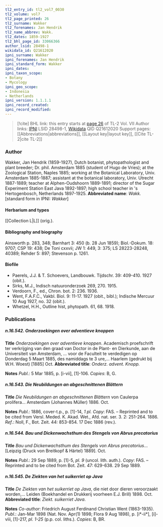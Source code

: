 ```yaml
---
tl2_entry_id: tl2_vol7_0030
tl2_volume: vol7
tl2_page_printed: 26
tl2_surname: Wakker
tl2_forenames: Jan Hendrik
tl2_name_abbrev: Wakk.
tl2_dates: 1859-1927
tl2_bhl_page_id: 33066366
author_lsid: 28498-1
wikidata_id: Q21612020
ipni_surname: Wakker
ipni_forenames: Jan Hendrik
ipni_standard_form: Wakker
ipni_dates: 
ipni_taxon_scope: 
- Botany
- Mycology
ipni_geo_scope: 
- Indonesia
- Netherlands
ipni_version: 1.1.1.1
ipni_record_created: 
ipni_record_modified:
---
```


> [!cite] BHL link: this entry starts at [page 26](https://www.biodiversitylibrary.org/page/33066366) of TL-2 Vol. VII
> Author links: [IPNI](https://www.ipni.org/a/28498-1) LSID 28498-1, [Wikidata](https://www.wikidata.org/wiki/Q21612020) QID Q21612020
> Support pages: [[Abbreviations|abbreviations]], [[Layout key|layout key]], [[Cite TL-2|cite TL-2]]

### Author

Wakker, Jan Hendrik (1859-1927), Dutch botanist, phytopathologist and plant breeder; Dr. phil. Amsterdam 1885 (student of Hugo de Vries); at the Zoological Station, Naples 1885; working at the Botanical Laboratory, Univ. Amsterdam 1885-1887; assistant at the botanical laboratory, Univ. Utrecht 1887-1889; teacher at Alphen-Oudshoorn 1889-1891; director of the Sugar Experiment Station East Java 1892-1897; high school teacher in 's Hertogenbosch, Netherlands 1897-1925. 
**Abbreviated name**: *Wakk.* \[standard form in IPNI: *Wakker*\]

#### Herbarium and types

[[Collection L|L]] (orig.).

#### Bibliography and biography

Ainsworth p. 283, 348; Barnhart 3: 450 (b. 28 Jun 1859); Biol.-Dokum. 18: 9707; CSP 19: 438; De Toni cxxvii; JW 1: 449, 3: 375; LS 28223-28248, 40389; Rehder 5: 897; Stevenson p. 1261.

#### Biofile

- Paerels, J.J. & T. Schoevers, Landbouwk. Tijdschr. 39: 409-410. 1927 (obit.).
- Sirks, M.J., Indisch natuuronderzoek 269, 270. 1915.
- Verdoorn, F., ed., Chron. bot. 2: 236. 1936.
- Went, F.A.F.C., Vakbl. Biol. 9: 11-17. 1927 (obit., bibl.); Indische Mercuur 10 Aug 1927, no. 32 (obit.).
- Whetzel, H.H., Outline hist, phytopath. 61, 68. 1918.

### Publications

##### n.16.542. Onderzoekingen over adventieve knoppen

**Title**
*Onderzoekingen over adventieve knoppen*. Academisch proefschrift ter verkrijging van den graad van Doctor in de Plant- en Dierkunde, aan de Universiteit van Amsterdam, ... voor de Faculteit te verdedigen op Donderdag 5 Maart 1885, des namiddags te 3 ure,... Haarlem (gedrukt bij W.H. Woest) \[1885\] Oct.
**Abbreviated title**: *Onderz. advent. Knopp.*

**Notes**
*Publ*.: 5 Mar 1885, p. \[i-vii\], \[1\]-106. *Copies*: B, G.

##### n.16.543. Die Neubildungen an abgeschnittenen Blättern

**Title**
*Die Neubildungen an abgeschnittenen Blättern* von Caulerpa prolifera... Amsterdam (Johannes Müller) 1886. Oct.

**Notes**
*Publ*.: 1886, cover-t.p., p. \[1\]-14, *1 pl. Copy*: FAS. – Reprinted and to be cited from Versl. Meded. K. Akad. Wet., Afd. nat. ser. 3. 2: 251-264. 1886.
*Ref*.: Noll, F., Bot. Zeit. 44: 853-854. 17 Dec 1886 (rev.).

##### n.16.544. Bau und Dickenwachsthum des Stengels von Abrus precatorius

**Title**
*Bau und Dickenwachsthum des Stengels von Abrus precatorius*... \[Leipzig (Druck von Breitkopf & Härtel) 1889\]. Oct.

**Notes**
*Publ*.: 29 Sep 1889, p. \[1\]-5, *pl. 9* (uncol. lith. auth.). *Copy*: FAS. – Reprinted and to be cited from Bot. Zeit. 47: 629-638. 29 Sep 1889.

##### n.16.545. De Ziekten van het suikerriet op Java

**Title**
*De Ziekten van het suikerriet op Java*, die niet door dieren veroorzaakt worden,... Leiden (Boekhandel en Drukkerij voorheen E.J. Brill) 1898. Oct.
**Abbreviated title**: *Ziekt. suikerriet Java*.

**Notes**
*Co-author*: Friedrich August Ferdinand Christian Went (1863-1935).
*Publ*.: Jan-Mar 1898 (Nat. Nov. Apr(1) 1898; Flora 9 Aug 1898), p. \[i\*-ii\*\], \[i\]-viii, \[1\]-217, *pl. 1-25* (p.p. col. liths.). *Copies*: B, BR.

